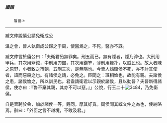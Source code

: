 

##### 國語
　　`魯語上`

* * *

臧文仲說僖公請免衛成公

溫之會，晉人執衛成公歸之于周，使醫鴆之，不死，醫亦不誅。

臧文仲言於僖公曰：「夫衛君殆無罪矣。刑五而已，無有隱者，隱乃諱也。大刑用甲兵，其次用斧鉞，中刑用刀鋸，其次用鑽笮，薄刑用鞭扑，以威民也。故大者陳之原野，小者致之市朝，五刑三次，是無隱也。今晉人鴆衛侯不死，亦不討其使者，諱而惡殺之也。有諸侯之請，必免之。臣聞之：班相恤也，故能有親。夫諸侯之患，諸侯恤之，所以訓民也。君盍請衛君以示親於諸侯，且以動晉？夫晉新得諸侯，使亦曰：『魯不棄其親，其亦不可以惡。』」公說，行玉二十![3c84](../../imgs/3c84.gif)，乃免衛侯。

自是晉聘於魯，加於諸侯一等，爵同，厚其好貨。衛侯聞其臧文仲之為也，使納賂焉。辭曰：「外臣之言不越境，不敢及君。」

* * *

